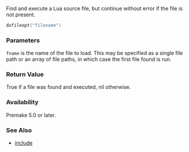 Find and execute a Lua source file, but continue without error if the file is not present.

```lua
dofileopt("filename")
```

### Parameters ###

`fname` is the name of the file to load. This may be specified as a single file path or an array of file paths, in which case the first file found is run.

### Return Value ###

True if a file was found and executed, nil otherwise.

### Availability ###

Premake 5.0 or later.


### See Also ###

* [include](include.md)
